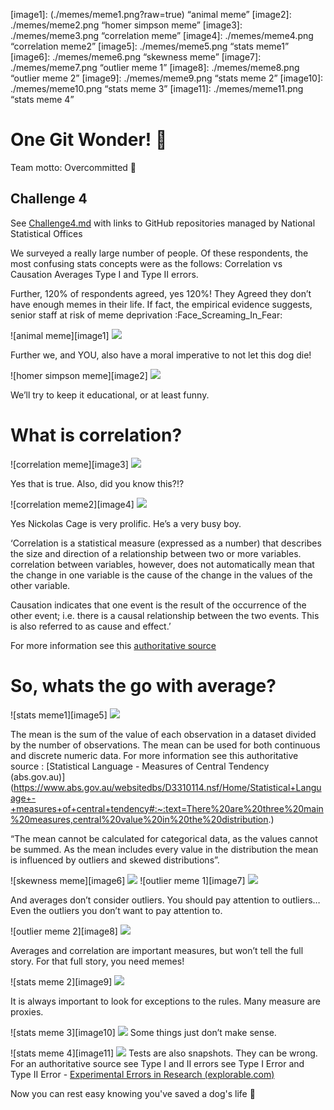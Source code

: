 [//]: # (Image References)

[image1]: (./memes/meme1.png?raw=true) “animal meme”
[image2]: ./memes/meme2.png “homer simpson meme”
[image3]: ./memes/meme3.png “correlation meme” 
[image4]: ./memes/meme4.png “correlation meme2” 
[image5]: ./memes/meme5.png “stats meme1”
[image6]: ./memes/meme6.png “skewness meme”
[image7]: ./memes/meme7.png “outlier meme 1”
[image8]: ./memes/meme8.png “outlier meme 2”
[image9]: ./memes/meme9.png “stats meme 2”
[image10]: ./memes/meme10.png “stats meme 3”
[image11]: ./memes/meme11.png “stats meme 4”

# One Git Wonder!  :dancer:
Team motto: Overcommitted :exploding_head:

## Challenge 4 
See [Challenge4.md](Challenge4.md) with links to GitHub repositories managed by National Statistical Offices

We surveyed a really large number of people. Of these respondents, the most confusing stats concepts were as the follows:
Correlation vs Causation
Averages
Type I and Type II errors.

Further, 120% of respondents agreed, yes 120%!
They Agreed they don’t have enough memes in their life.
If fact, the empirical evidence suggests, senior staff at risk of meme deprivation :Face_Screaming_In_Fear:

![animal meme][image1] 
![](./memes/meme0.png)

Further we, and YOU, also have a moral imperative to not let this dog die!


![homer simpson meme][image2] 
![](./memes/meme1.png)

We’ll try to keep it educational, or at least funny. 


# What is correlation?


![correlation meme][image3]
![](./memes/meme2.png)

Yes that is true.
Also, did you know this?!?

![correlation meme2][image4]
![](./memes/meme3.png)

Yes Nickolas Cage is very prolific. He’s a very busy boy.


‘Correlation is a statistical measure (expressed as a number) that describes the size and direction of a relationship between two or more variables. correlation between variables, however, does not automatically mean that the change in one variable is the cause of the change in the values of the other variable.

Causation indicates that one event is the result of the occurrence of the other event; i.e. there is a causal relationship between the two events. This is also referred to as cause and effect.’

 For more information see this [authoritative source](https://www.abs.gov.au/websitedbs/D3310114.nsf/home/statistical+language+-+correlation+and+causation)


# So, whats the go with average?

![stats meme1][image5]
![](./memes/meme4.png)

The mean is the sum of the value of each observation in a dataset divided by the number of observations. The mean can be used for both continuous and discrete numeric data.
For more information see this authoritative source : [Statistical Language - Measures of Central Tendency (abs.gov.au)] 
(https://www.abs.gov.au/websitedbs/D3310114.nsf/Home/Statistical+Language+-+measures+of+central+tendency#:~:text=There%20are%20three%20main%20measures,central%20value%20in%20the%20distribution.)


“The mean cannot be calculated for categorical data, as the values cannot be summed. As the mean includes every value in the distribution the mean is influenced by outliers and skewed distributions”.

![skewness meme][image6]
![](./memes/meme5.png)
![outlier meme 1][image7]
![](./memes/meme6.png)

And averages don’t consider outliers. You should pay attention to outliers… Even the outliers you don’t want to pay attention to.

![outlier meme 2][image8]
![](./memes/meme7.png)

Averages and correlation are important measures, but won’t tell the full story. For that full story,  you need memes!

![stats meme 2][image9]
![](./memes/meme8.png)

It is always important to look for exceptions to the rules. Many measure are proxies.

![stats meme 3][image10]
![](./memes/meme9.png)
Some things just don’t make sense.


![stats meme 4][image11]
![](./memes/meme10.png)
Tests are also snapshots. They can be wrong. For an authoritative source see Type I and II errors see Type I Error and Type II Error - [Experimental Errors in Research (explorable.com)](https://explorable.com/type-i-error)

Now you can rest easy knowing you've saved a dog's life :angel:


